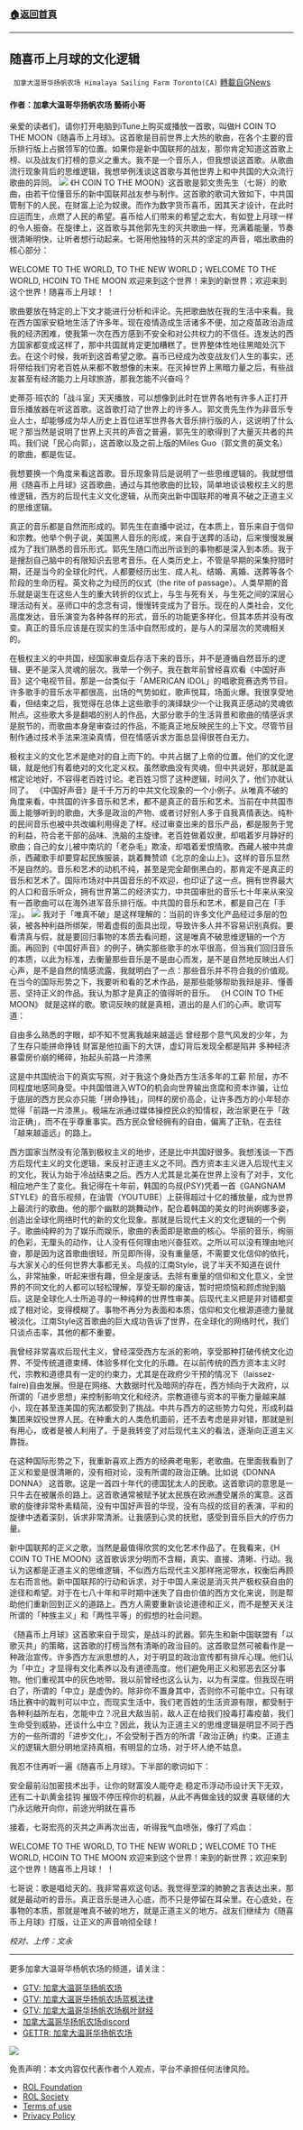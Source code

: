 ###  [:house:返回首頁](https://github.com/ourhimalayas/txt)
---


## 随喜币上月球的文化逻辑
` 加拿大温哥华扬帆农场 Himalaya Sailing Farm Toronto(CA)` [轉載自GNews](https://gnews.org/zh-hans/1748379/)

#### 作者：加拿大温哥华扬帆农场 藝術小哥

亲爱的读者们，请你打开电脑到iTune上购买或播放一首歌，叫做H COIN TO THE MOON《随喜币上月球》。这首歌是目前世界上大热的歌曲，在各个主要的音乐排行版上占据领军的位置。如果你是新中国联邦的战友，那你肯定知道这首歌上榜、以及战友们打榜的意义之重大。我不是一个音乐人，但我想谈这首歌。从歌曲流行现象背后的思维逻辑，我想举例浅谈这首歌与其他世界上和中共国的大众流行歌曲的异同。
![](https://assets.gnews.org/wp-content/uploads/2021/12/image-661.png)
《H COIN TO THE MOON》这首歌是郭文贵先生（七哥）的歌曲，由若干位懂音乐的新中国联邦战友参与制作。这首歌的歌词大致如下，中共国管制下的人民，在财富上沦为奴隶。而作为数字货币喜币，因其天才设计，在此时应运而生，点燃了人民的希望。喜币给人们带来的希望之宏大，有如登上月球一样的令人振奋。在旋律上，这首歌与其他郭先生的灭共歌曲一样，充满着能量，节奏很清晰明快，让听者想行动起来。七哥用他独特的灭共的坚定的声音，唱出歌曲的核心部分：

WELCOME TO THE WORLD, TO THE NEW WORLD；WELCOME TO THE WORLD, HCOIN TO THE MOON 欢迎来到这个世界！来到的新世界；欢迎来到这个世界！随喜币上月球！ ！

歌曲要放在特定的上下文才能进行分析和评论。先把歌曲放在我的生活中来看。我在西方国家安稳地生活了许多年。现在疫情造成生活诸多不便，加之疫苗政治造成我的经济困难，使我第一次在西方感到不安全和对公共权力的不信任。连发达的西方国家都变成这样了，那中共国就肯定更加糟糕了。世界整体性地往黑暗处沉下去。在这个时候，我听到这首希望之歌。喜币已经成为改变战友们人生的事实，还将带给我们穷老百姓从来都不敢想像的未来。在灭掉世界上黑暗力量之后，有些战友甚至有经济能力上月球旅游，那我怎能不兴奋吗？

史蒂芬·班农的「战斗室」天天播放，可以想像到此时在世界各地有许多人正打开音乐播放器在听这首歌。这首歌打动了世界上的许多人。郭文贵先生作为非音乐专业人士，却能够成为华人历史上首位进军世界各大音乐排行版的人，这说明了什么呢？那当然是说明了世界上灭共的声音之普遍，郭先生的歌得到了大量灭共者的共鸣。我们说「民心向郭」，这首歌以及之前上版的Miles Guo（郭文贵的英文名）的歌曲，都是佐证。

我想要换一个角度来看这首歌。音乐现象背后是说明了一些思维逻辑的。我就想借用《随喜币上月球》这首歌曲，通过与其他歌曲的比较，简单地谈谈极权主义的思维逻辑，西方的后现代主义文化逻辑，从而突出新中国联邦的唯真不破之正道主义的思维逻辑。

真正的音乐都是自然而形成的。郭先生在直播中说过，在本质上，音乐来自于信仰和宗教。他举个例子说，美国黑人音乐的形成，来自于送葬的活动，后来慢慢发展成为了我们熟悉的音乐形式。郭先生随口而出所谈到的事物都是深入到本质。我于是搜刮自己脑中的有限知识去思考音乐。在人类历史上，不管是早期的采集狩猎时期，还是当今的全球化时代，人都要经历出生、成人礼、结婚、离婚、送葬等各个阶段的生命历程。英文称之为经历的仪式（the rite of passage）。人类早期的音乐就是诞生在这些人生的重大转折的仪式上，与生与死有关，与生死之间的深层心理活动有关。巫师口中的念念有词，慢慢转变成为了音乐。现在的人类社会，文化高度发达，音乐演变为各种各样的形式，音乐的功能更多样化，但其本质并没有改变。真正的音乐应该是在现实的生活中自然形成的，是与人的深层次的灵魂相关的。

在极权主义的中共国，经国家审查后存活下来的音乐，并不是遵循自然音乐的逻辑、更不是深入灵魂的层次。我举一个例子。我在数年前曾经喜欢看《中国好声音》这个电视节目。那是一台类似于「AMERICAN IDOL」的唱歌竞赛选秀节目。许多歌手的音乐水平都很高，出场的气势如虹，歌声悦耳，场面火爆。我很享受地看，但结束之后，我觉得在总体上这些歌手的演绎缺少一个让我真正感动的灵魂依附点。这些歌大多是翻唱的别人的作品，大部分歌手的生活背景和歌曲的情感诉求是脱节的，而歌曲本身是审查过的作品，不能真正地反映民生的上下文。尽管节目制作通过技术手法来渲染真情，但在情感诉求方面总显得很苍白无力。

极权主义的文化艺术是绝对的自上而下的。中共占据了上帝的位置。他们的文化逻辑，就是他们有着绝对的文化定义权。虽然歌曲没有灵魂，但中共说好，那就是盖棺定论地好，不容得老百姓讨论。老百姓习惯了这种逻辑，时间久了，他们亦就认同了。 《中国好声音》是千千万万的中共文化现象的一个小例子。从唯真不破的角度来看，中共国的许多音乐和艺术，都不是真正的音乐和艺术。当前在中共国市面上能够听到的歌曲，大多是政治的产物、或者讨好别人多于自我真情表达。纯朴的民间音乐也被中共改编利用得走了样。经过审查出来的音乐产品，都是服务于党的利益，符合老干部的品味、洗脑的主旋律。老百姓做着奴隶，却唱着岁月静好的歌曲；自己的女儿被中南坑的「老杂毛」欺凌，却唱着爱恨情歌。西藏人被中共虐杀，西藏歌手却要穿起民族服装，跳着舞赞颂《北京的金山上》。这样的音乐显然不是自然的。音乐和艺术的动机不纯，甚至是完全颠倒黑白的，那肯定不是真正的音乐和艺术了。国际市场对中共国音乐的不欢迎，也印证了这一点。拥有世界最大的人口和音乐听众，拥有世界第二的经济实力，中共国审批的音乐七十年来从来没有一首歌曲可以在海外进军音乐排行版。中共国的音乐和艺术，都是自己在「手淫」。
![](https://assets.gnews.org/wp-content/uploads/2021/12/h-coin.png)
我对于「唯真不破」是这样理解的：当前的许多文化产品经过多层的包装，被各种利益所绑架，带着虚假的面具出现，导致许多人并不容易识别真假。要看清真与假，就是要回归事物的本质去看问题，这是唯真不破思维逻辑的一个方面。再回到《中国好声音》的例子，确实那些歌手的水平很高，但当我们回归音乐的本质，以此为标准，去衡量那些音乐是不是由心而发，是不是自然地反映出人们心声，是不是自然的情感流露，我就明白了一点：那些音乐并不符合我的价值观。在当今的国际形势之下，我要听和看的艺术作品，是那些能够帮助我辩是非、懂善恶、坚持正义的作品。我认为那才是真正的值得听的音乐。 《H COIN TO THE MOON》 就是这样的歌。歌词反映的就是真相，道出的是人们的心声。歌词写道：

自由多么熟悉的字眼，却不知不觉离我越来越遥远
曾经那个意气风发的少年，为了生存只能拼命挣钱
财富是他拉画下的大饼，虚幻背后发现全都是陷井
多种经济暴雷房价崩的稀碎，抬起头前路一片漆黑

这是中共国统治下的真实写照，对于我这个身处西方生活多年的工薪 阶层，亦不同程度地感同身受。中共国借进入WTO的机会向世界输出贪腐和资本诈骗，让位于底层的西方民众亦只能「拼命挣钱」，同样的房价高企，让许多西方的小年轻亦觉得「前路一片漆黑」。极端左派通过媒体操控民众的知情权，政治家更在乎「政治正确」，而不在乎尊重事实。西方民众曾经拥有的自由，偏离了正轨，在去往「越来越遥远」的路上。

西方国家当然没有沦落到极权主义的地步，还是比中共国好很多。我想浅谈一下西方后现代主义的文化逻辑，来反衬正道主义之不同。西方资本主义进入后现代主义的文化，我认为始于冷战结束之后。西方人尤其是北美在世界上没有了对手，文化相应地产生了变化。我记得在十年前，韩国的鸟叔(PSY)凭着一首《GANGNAM STYLE》的音乐视频，在油管（YOUTUBE）上获得超过十亿的播放量，成为世界上最流行的歌曲。他的那个幽默的跳舞动作，配合着韩国的美女的时尚婀娜多姿，创造出全球化网络时代的新的文化现象。那就是后现代主义的文化逻辑的一个例子。歌曲纯粹的为了娱乐而娱乐，歌曲的表面即是歌曲的核心。华丽的音乐，绚丽的色彩，无厘头的动作，让人没有任何理由地兴奋狂欢。之所以可以没有理由地兴奋，那是因为这首歌曲很轻，所见即所得，没有重量感，不需要文化信仰的依托，与大家关心的任何世界大事都无关。鸟叔的江南Style，说了半天不知道在说什么，非常抽象，听起来很有趣，但全是废话。去除有重量的信仰和文化意义，全世界的不同文化的人都可以轻松理解，享受无聊的废话，暂时把烦恼和顾虑抛到脑后。这是全球化人士所追寻的一种纯粹的世界性审美。后现代主义把是非对错都变成了相对论，变得模糊了。事物不再分为表面和本质，信仰和文化根源道德力量就被淡化。江南Style这首歌曲的巨大成功告诉了世界，在全球化的网络时代，我们只谈点击率，其他的都不重要。

我曾经非常喜欢后现代主义，曾经深受西方左派的影响，享受那种打破传统文化边界、不受传统道德束缚、体验多样化文化的乐趣。在以前传统的西方资本主义时代，宗教和道德具有一定的约束力，尤其是在政府少干预的情况下（laissez-faire)自由发展。但是在网络、大数据时代及暗网的存在，西方倾向于大政府，以所谓的「进步思想」来控制影响文化和经济。宗教道德与资本的平衡力量越来越小，现在甚至连美国的宪法都受到了挑战。中共与西方的这些势力勾兑，形成利益集团来奴役世界人民。在种重大的人类危机面前，还不去考虑是非对错，那就是别有用心，或者是被人利用了。于是我转变了对后现代主义的看法，逐渐向正道主义靠拢。

在这种国际形势之下，我重新喜欢上西方的经典老电影，老歌曲。在里面我看到了正义和爱是很清晰的，没有相对论，没有所谓的政治正确。比如说《DONNA DONNA》 这首歌。这是一首四十年代的德国犹太人的民歌。这首歌词的意思是一只牛去在被屠杀的路上。这首歌通常被赋予犹太民族在欧洲遭受屠杀的寓意。这首歌的旋律非常朴素精简，没有中国好声音的华现，没有鸟叔的炫目的表演，平和的旋律中透着深刻，诉求非常清淅。让我感到心灵的抚慰，感受到音乐巨大的疗伤力量。

新中国联邦的正义之歌，当然是最值得欣赏的文化艺术作品了。在我看来，《H COIN TO THE MOON》这首歌诉求分明而不含糊，真实、直接、清晰、行动。我认为这都是正道主义的思维逻辑，不似西方后现代主义那样拖泥带水，权衡后再顾左右而言他。新中国联邦的行动和诉求，对于中国人来说是消灭共产极权获自由的途径和希望。对于在七八十年和平时期中迷失了自由价值的西方文化来说，则是帮助他们重新回到正义的道路上。西方人需要重新谈论道德和正义，而不是整天关注所谓的「种族主义」和「两性平等」的假想的社会问题。

《随喜币上月球》这首歌来自于现实，是战斗的武器。郭先生和新中国联盟有「以歌灭共」的策略，这首歌的打榜当然有清晰的政治目的。这首歌显然可被看作是一种政治宣传。许多西方左派思想的人，对于明显的政治宣传都有排斥心理。他们认为「中立」才显得有文化素养以及有道德高度。他们避免用正义和邪恶去区分事物。他们重视其中的灰色地带。我以前曾经也这么认为，以为有深度。但我现在明白了，所谓的「中立」是虚伪的。除非你不置身其中，否则你不可能中立。只有球场比赛中的裁判可以中立，而现实生活中，我们老百姓的生活资源有限，都受制于各种利益所左右，怎能中立？况且大敌当前，敌人正在给我们投毒打毒疫苗，我们生命受到威胁，还谈什么中立？因此，我认为正道主义的思维逻辑是明显不同于西方的一些所谓的「进步文化」，不会受制于西方的所谓「政治正确」约束。正道主义的逻辑大胆分明地坚持真相，有明显的立场，对于坏人绝不姑息。

我忍不住再听一遍《随喜币上月球》。下半部的歌词如下：

安全最前沿加密技术出手，让你的财富没人能夺走
稳定币浮动币设计天下无双，还有二十趴黄金挂钩
摧毁不停压榨你的机器，从此不再做金钱的奴隶
喜联储的大门永远敞开向你，前途光明就在喜币

接着，七哥宏亮的灭共之声再次出击，听得我气血喷张，像打了鸡血：

WELCOME TO THE WORLD, TO THE NEW WORLD；WELCOME TO THE WORLD, HCOIN TO THE MOON 欢迎来到这个世界！来到的新世界；欢迎来到这个世界！随喜币上月球！ ！

七哥说：歌是唱给天的。我非常喜欢这句话。我觉得至深的肺腑之言表达出来，那就是最动听的音乐。真正音乐是进入心底，而不只是停留在耳朵里。在心底处，在事物的本质，那就是唯真不破的地方，就是正道主义的地方。战友们继续为《随喜币上月球》打版，让正义的声音响彻全球！

*校对、上传：文永*

* * *

更多加拿大温哥华杨帆农场的频道，请关注：

- [GTV: 加拿大温哥华扬帆农场](https://gtv.org/user/5ed43fa02e3bf86d8d0efa12)
- [GTV: 加拿大温哥华扬帆农场蓝枫法律](https://gtv.org/user/605e97e8a54f827240b8048a)
- [GTV: 加拿大温哥华扬帆农场枫叶财经](https://gtv.org/user/5f359954313eaf1e3716cfc1)
- [加拿大温哥华扬帆农场discord](https://discord.gg/7e6dMdEN)
- [GETTR: 加拿大温哥华扬帆农场](https://gettr.com/user/torontofarmcn)

![](https://assets.gnews.org/wp-content/uploads/2021/11/Canada_MPL_banner-1.png)
 

免责声明：本文内容仅代表作者个人观点，平台不承担任何法律风险。

- [ROL Foundation](https://rolfoundation.org/)
- [ROL Society](https://rolsociety.org/)
- [Terms of use](https://gnews.org/terms-of-use-3/)
- [Privacy Policy](https://gnews.org/privacy-policy/)
